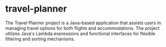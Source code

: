 # travel-planner
The Travel Planner project is a Java-based application that assists users in managing travel options for both flights and accommodations. The project utilizes Java's Lambda expressions and functional interfaces for flexible filtering and sorting mechanisms. 
